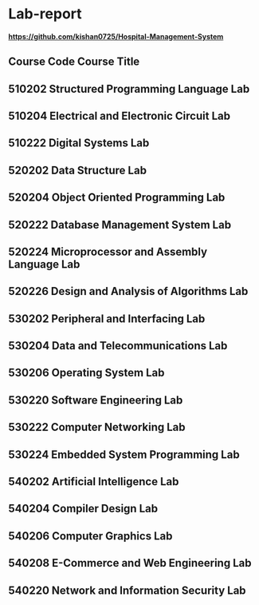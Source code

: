 ﻿# Lab-report
#### https://github.com/kishan0725/Hospital-Management-System
## Course Code           Course Title
## 510202                Structured Programming Language Lab 
## 510204                Electrical and Electronic Circuit Lab
## 510222                 Digital Systems Lab
## 520202                Data Structure Lab
## 520204                Object Oriented Programming Lab
## 520222                Database Management System Lab
## 520224                Microprocessor and Assembly Language Lab
## 520226                Design and Analysis of Algorithms Lab
## 530202                Peripheral and Interfacing Lab 
## 530204                Data and Telecommunications Lab
## 530206                Operating System Lab
## 530220                Software Engineering Lab
## 530222                Computer Networking Lab 
## 530224                Embedded System Programming Lab
## 540202                Artificial Intelligence Lab
## 540204                Compiler Design Lab 
## 540206                Computer Graphics Lab
## 540208                E-Commerce and Web Engineering Lab           
## 540220                Network and Information Security Lab
## 
## 
## 
## 
## 
## 
## 
## 
## 
## 
## 
## 
## 
## 
## 
## 
## 
## 
##  